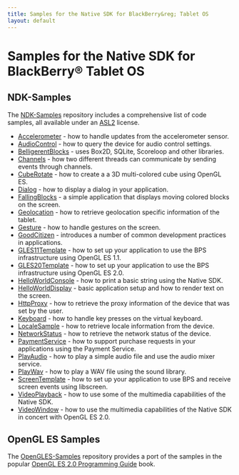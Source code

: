 ```yaml
---
title: Samples for the Native SDK for BlackBerry&reg; Tablet OS
layout: default
---
```


# Samples for the Native SDK for BlackBerry&reg; Tablet OS

## NDK-Samples

The [NDK-Samples](http://github.com/blackberry/NDK-Samples) repository includes a comprehensive list of code samples, all available under an [ASL2](http://www.apache.org/licenses/LICENSE-2.0.html) license.

* [Accelerometer](https://github.com/blackberry/NDK-Samples/tree/master/Accelerometer/) - how to handle updates from the accelerometer sensor.
* [AudioControl](https://github.com/blackberry/NDK-Samples/tree/master/AudioControl/) - how to query the device for audio control settings.
* [BelligerentBlocks](https://github.com/blackberry/NDK-Samples/tree/master/BelligerentBlocks/) - uses Box2D, SQLite, Scoreloop and other libraries.
* [Channels](https://github.com/blackberry/NDK-Samples/tree/master/Channels/) - how two different threads can communicate by sending events through channels.
* [CubeRotate](https://github.com/blackberry/NDK-Samples/tree/master/CubeRotate/) - how to create a a 3D multi-colored cube using OpenGL ES.
* [Dialog](https://github.com/blackberry/NDK-Samples/tree/master/Dialog/) - how to display a dialog in your application.
* [FallingBlocks](https://github.com/blackberry/NDK-Samples/tree/master/FallingBlocks/) - a simple application that displays moving colored blocks on the screen.
* [Geolocation](https://github.com/blackberry/NDK-Samples/tree/master/Geolocation/) - how to retrieve geolocation specific information of the tablet.
* [Gesture](https://github.com/blackberry/NDK-Samples/tree/master/Gesture/) - how to handle gestures on the screen.
* [GoodCitizen](https://github.com/blackberry/NDK-Samples/tree/master/GoodCitizen/) - introduces a number of common development practices in applications.
* [GLES11Template](https://github.com/blackberry/NDK-Samples/tree/master/GLES11Template/) - how to set up your application to use the BPS infrastructure using OpenGL ES 1.1.
* [GLES20Template](https://github.com/blackberry/NDK-Samples/tree/master/GLES20Template/) - how to set up your application to use the BPS infrastructure using OpenGL ES 2.0.
* [HelloWorldConsole](https://github.com/blackberry/NDK-Samples/tree/master/HelloWorldConsole/) - how to print a basic string using the Native SDK.
* [HelloWorldDisplay](https://github.com/blackberry/NDK-Samples/tree/master/HelloWorldDisplay/) - basic application setup and how to render text on the screen.
* [HttpProxy](https://github.com/blackberry/NDK-Samples/tree/master/HttpProxy/) - how to retrieve the proxy information of the device that was set by the user.
* [Keyboard](https://github.com/blackberry/NDK-Samples/tree/master/Keyboard/) - how to handle key presses on the virtual keyboard.
* [LocaleSample](https://github.com/blackberry/NDK-Samples/tree/master/LocaleSample/) - how to retrieve locale information from the device.
* [NetworkStatus](https://github.com/blackberry/NDK-Samples/tree/master/NetworkStatus/) - how to retrieve the network status of the device.
* [PaymentService](https://github.com/blackberry/NDK-Samples/tree/master/PaymentService/) - how to support purchase requests in your applications using the Payment Service.
* [PlayAudio](https://github.com/blackberry/NDK-Samples/tree/master/PlayAudio/) - how to play a simple audio file and use the audio mixer service.
* [PlayWav](https://github.com/blackberry/NDK-Samples/tree/master/PlayWav/) - how to play a WAV file using the sound library.
* [ScreenTemplate](https://github.com/blackberry/NDK-Samples/tree/master/ScreenTemplate/) - how to set up your application to use BPS and receive screen events using libscreen.
* [VideoPlayback](https://github.com/blackberry/NDK-Samples/tree/master/VideoPlayback/) - how to use some of the multimedia capabilities of the Native SDK.
* [VideoWindow](https://github.com/blackberry/NDK-Samples/tree/master/VideoWindow/) - how to use the multimedia capabilities of the Native SDK in concert with OpenGL ES 2.0.

## OpenGL ES Samples

The [OpenGLES-Samples](http://github.com/blackberry/OpenGLES-Samples) repository provides a port of the samples in the popular [OpenGL ES 2.0 Programming Guide](http://opengles-book.com/) book.
